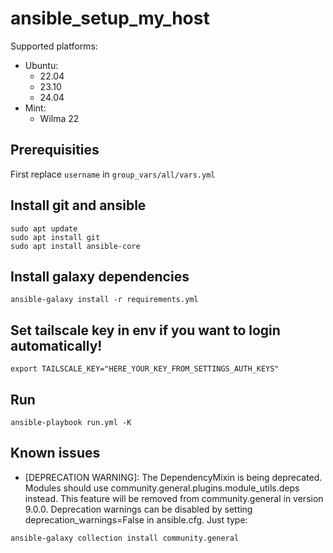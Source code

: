 # ansible_setup_my_host

Supported platforms:
- Ubuntu:
    - 22.04
    - 23.10
    - 24.04
- Mint:
    - Wilma 22

## Prerequisities

First replace `username` in `group_vars/all/vars.yml`

## Install git and ansible

```
sudo apt update
sudo apt install git
sudo apt install ansible-core
```

## Install galaxy dependencies
```
ansible-galaxy install -r requirements.yml
```

## Set tailscale key in env if you want to login automatically!
```
export TAILSCALE_KEY="HERE_YOUR_KEY_FROM_SETTINGS_AUTH_KEYS"
```

## Run

```
ansible-playbook run.yml -K
```



## Known issues
- [DEPRECATION WARNING]: The DependencyMixin is being deprecated. Modules should use community.general.plugins.module_utils.deps instead. This 
feature will be removed from community.general in version 9.0.0. Deprecation warnings can be disabled by setting deprecation_warnings=False in 
ansible.cfg.
Just type:
```
ansible-galaxy collection install community.general
```